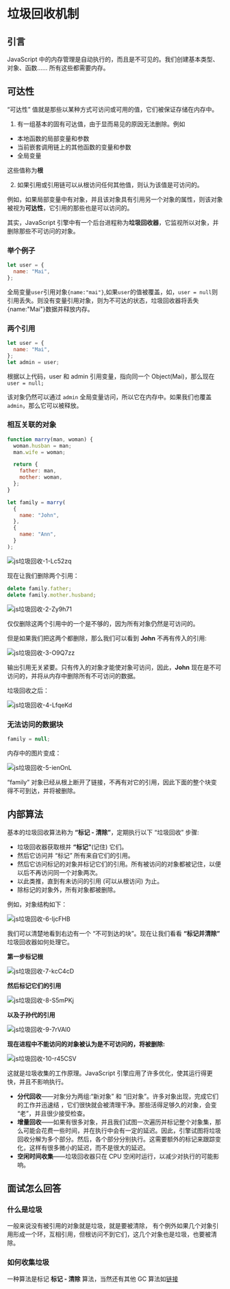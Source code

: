 # 垃圾回收机制

## 引言

JavaScript 中的内存管理是自动执行的，而且是不可见的。我们创建基本类型、对象、函数…… 所有这些都需要内存。

## 可达性

“可达性” 值就是那些以某种方式可访问或可用的值，它们被保证存储在内存中。

1. 有一组基本的固有可达值，由于显而易见的原因无法删除。例如

- 本地函数的局部变量和参数
- 当前嵌套调用链上的其他函数的变量和参数
- 全局变量

这些值称为**根**

2. 如果引用或引用链可以从根访问任何其他值，则认为该值是可访问的。

例如，如果局部变量中有对象，并且该对象具有引用另一个对象的属性，则该对象被视为**可达性**，它引用的那些也是可以访问的。

其实，JavaScript 引擎中有一个后台进程称为**垃圾回收器**，它监视所以对象，并删除那些不可访问的对象。

### 举个例子

```javascript
let user = {
  name: "Mai",
};
```

全局变量`user`引用对象`{name:"mai"}`,如果`user`的值被覆盖，如，`user = null`则引用丢失。则没有变量引用对象，则为不可达的状态，垃圾回收器将丢失{name:"Mai"}数据并释放内存。

### 两个引用

```javascript
let user = {
  name: "Mai",
};
let admin = user;
```

根据以上代码，user 和 admin 引用变量，指向同一个 Object(Mai)，那么现在`user = null;`

该对象仍然可以通过 `admin` 全局变量访问，所以它在内存中。如果我们也覆盖`admin`，那么它可以被释放。

### 相互关联的对象

```javascript
function marry(man, woman) {
  woman.husban = man;
  man.wife = woman;

  return {
    father: man,
    mother: woman,
  };
}

let family = marry(
  {
    name: "John",
  },
  {
    name: "Ann",
  }
);
```

![js垃圾回收-1-Lc52zq](https://cdn.jsdelivr.net/gh/DreamCats/imgs@main/uPic/js垃圾回收-1-Lc52zq.png)

现在让我们删除两个引用：

```javascript
delete family.father;
delete family.mother.husband;
```

![js垃圾回收-2-Zy9h71](https://cdn.jsdelivr.net/gh/DreamCats/imgs@main/uPic/js垃圾回收-2-Zy9h71.png)

仅仅删除这两个引用中的一个是不够的，因为所有对象仍然是可访问的。

但是如果我们把这两个都删除，那么我们可以看到 **John** 不再有传入的引用:

![js垃圾回收-3-O9Q7zz](https://cdn.jsdelivr.net/gh/DreamCats/imgs@main/uPic/js垃圾回收-3-O9Q7zz.png)

输出引用无关紧要。只有传入的对象才能使对象可访问，因此，**John** 现在是不可访问的，并将从内存中删除所有不可访问的数据。

垃圾回收之后：

![js垃圾回收-4-LfqeKd](https://cdn.jsdelivr.net/gh/DreamCats/imgs@main/uPic/js垃圾回收-4-LfqeKd.png)

### 无法访问的数据块

```javascript
family = null;
```

内存中的图片变成：

![js垃圾回收-5-ienOnL](https://cdn.jsdelivr.net/gh/DreamCats/imgs@main/uPic/js垃圾回收-5-ienOnL.png)

“family” 对象已经从根上断开了链接，不再有对它的引用，因此下面的整个块变得不可到达，并将被删除。

## 内部算法

基本的垃圾回收算法称为 **“标记 - 清除”**，定期执行以下 “垃圾回收” 步骤:

- 垃圾回收器获取根并 **“标记”**(记住) 它们。
- 然后它访问并 “标记” 所有来自它们的引用。
- 然后它访问标记的对象并标记它们的引用。所有被访问的对象都被记住，以便以后不再访问同一个对象两次。
- 以此类推，直到有未访问的引用 (可以从根访问) 为止。
- 除标记的对象外，所有对象都被删除。

例如，对象结构如下：

![js垃圾回收-6-IjcFHB](https://cdn.jsdelivr.net/gh/DreamCats/imgs@main/uPic/js垃圾回收-6-IjcFHB.png)

我们可以清楚地看到右边有一个 “不可到达的块”。现在让我们看看 **“标记并清除”** 垃圾回收器如何处理它。

**第一步标记根**

![js垃圾回收-7-kcC4cD](https://cdn.jsdelivr.net/gh/DreamCats/imgs@main/uPic/js垃圾回收-7-kcC4cD.png)

**然后标记它们的引用**

![js垃圾回收-8-S5mPKj](https://cdn.jsdelivr.net/gh/DreamCats/imgs@main/uPic/js垃圾回收-8-S5mPKj.png)

**以及子孙代的引用**

![js垃圾回收-9-7rVAl0](https://cdn.jsdelivr.net/gh/DreamCats/imgs@main/uPic/js垃圾回收-9-7rVAl0.png)

**现在进程中不能访问的对象被认为是不可访问的，将被删除:**

![js垃圾回收-10-r45CSV](https://cdn.jsdelivr.net/gh/DreamCats/imgs@main/uPic/js垃圾回收-10-r45CSV.png)

这就是垃圾收集的工作原理。JavaScript 引擎应用了许多优化，使其运行得更快，并且不影响执行。

- **分代回收**——对象分为两组:“新对象” 和 “旧对象”。许多对象出现，完成它们的工作并迅速结 ，它们很快就会被清理干净。那些活得足够久的对象，会变 “老”，并且很少接受检查。
- **增量回收**——如果有很多对象，并且我们试图一次遍历并标记整个对象集，那么可能会花费一些时间，并在执行中会有一定的延迟。因此，引擎试图将垃圾回收分解为多个部分。然后，各个部分分别执行。这需要额外的标记来跟踪变化，这样有很多微小的延迟，而不是很大的延迟。
- **空闲时间收集**——垃圾回收器只在 CPU 空闲时运行，以减少对执行的可能影响。

## 面试怎么回答

### 什么是垃圾

一般来说没有被引用的对象就是垃圾，就是要被清除， 有个例外如果几个对象引用形成一个环，互相引用，但根访问不到它们，这几个对象也是垃圾，也要被清除。

### 如何收集垃圾

一种算法是标记 **标记 - 清除** 算法，当然还有其他 GC 算法如[链接](https://www.jianshu.com/p/a8a04fd00c3c)

